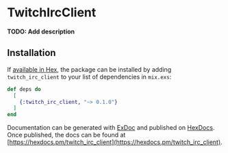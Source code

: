 # TwitchIrcClient

**TODO: Add description**

## Installation

If [available in Hex](https://hex.pm/docs/publish), the package can be installed
by adding `twitch_irc_client` to your list of dependencies in `mix.exs`:

```elixir
def deps do
  [
    {:twitch_irc_client, "~> 0.1.0"}
  ]
end
```

Documentation can be generated with [ExDoc](https://github.com/elixir-lang/ex_doc)
and published on [HexDocs](https://hexdocs.pm). Once published, the docs can
be found at [https://hexdocs.pm/twitch_irc_client](https://hexdocs.pm/twitch_irc_client).

